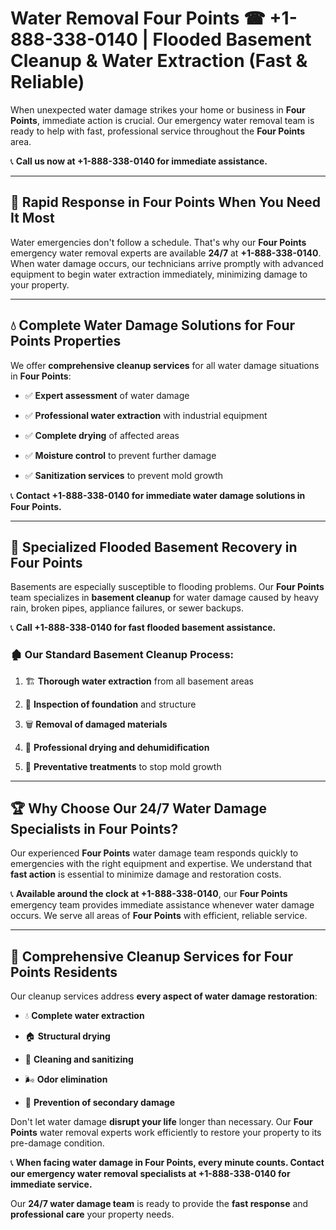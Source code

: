 # Water Removal Four Points ☎ +1-888-338-0140 | Flooded Basement Cleanup & Water Extraction (Fast & Reliable)

When unexpected water damage strikes your home or business in **Four Points**, immediate action is crucial. Our emergency water removal team is ready to help with fast, professional service throughout the **Four Points** area. 

📞 **Call us now at +1-888-338-0140 for immediate assistance.**
---
## 🚀 Rapid Response in Four Points When You Need It Most
Water emergencies don't follow a schedule. That's why our **Four Points** emergency water removal experts are available **24/7** at **+1-888-338-0140**. When water damage occurs, our technicians arrive promptly with advanced equipment to begin water extraction immediately, minimizing damage to your property.
---
## 💧 Complete Water Damage Solutions for Four Points Properties
We offer **comprehensive cleanup services** for all water damage situations in **Four Points**:
- ✅ **Expert assessment** of water damage  
- ✅ **Professional water extraction** with industrial equipment  
- ✅ **Complete drying** of affected areas  
- ✅ **Moisture control** to prevent further damage  
- ✅ **Sanitization services** to prevent mold growth  
📞 **Contact +1-888-338-0140 for immediate water damage solutions in Four Points.**
---
## 🌊 Specialized Flooded Basement Recovery in Four Points
Basements are especially susceptible to flooding problems. Our **Four Points** team specializes in **basement cleanup** for water damage caused by heavy rain, broken pipes, appliance failures, or sewer backups. 
📞 **Call +1-888-338-0140 for fast flooded basement assistance.**
### 🏚️ Our Standard Basement Cleanup Process:
1. 🏗️ **Thorough water extraction** from all basement areas  
2. 🔎 **Inspection of foundation** and structure  
3. 🗑️ **Removal of damaged materials**  
4. 💨 **Professional drying and dehumidification**  
5. 🚫 **Preventative treatments** to stop mold growth  
---
## 🏆 Why Choose Our 24/7 Water Damage Specialists in Four Points?
Our experienced **Four Points** water damage team responds quickly to emergencies with the right equipment and expertise. We understand that **fast action** is essential to minimize damage and restoration costs.
📞 **Available around the clock at +1-888-338-0140**, our **Four Points** emergency team provides immediate assistance whenever water damage occurs. We serve all areas of **Four Points** with efficient, reliable service.
---
## 🧹 Comprehensive Cleanup Services for Four Points Residents
Our cleanup services address **every aspect of water damage restoration**:
- 💧 **Complete water extraction**  
- 🏠 **Structural drying**  
- 🧼 **Cleaning and sanitizing**  
- 🌬️ **Odor elimination**  
- 🚫 **Prevention of secondary damage**  
Don't let water damage **disrupt your life** longer than necessary. Our **Four Points** water removal experts work efficiently to restore your property to its pre-damage condition.
📞 **When facing water damage in Four Points, every minute counts. Contact our emergency water removal specialists at +1-888-338-0140 for immediate service.**
Our **24/7 water damage team** is ready to provide the **fast response** and **professional care** your property needs.
